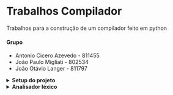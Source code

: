 # Trabalhos Compilador
Trabalhos para a construção de um compilador feito em python

#### Grupo
- Antonio Cicero Azevedo - 811455
- João Paulo Migliati - 802534
- João Otávio Langer - 811797

</details>
<details>
<summary><strong> Setup do projeto </strong></summary>

#### Dado que você so tem pip
> O python 3.13 deve estar instalado na sua maquina se for seguir esse caminho 
ou baixar via [pyenv](https://github.com/pyenv/pyenv) 

- Criar o ambiente virtual
```bash
$ python -m venv .venv
```
- Ativar o ambiente virtual
```bash
$ source .venv/bin/activate
```
- Baixar as dependências do projeto
```bash
$ pip install .
```
#### Se voce tiver o [uv](https://docs.astral.sh/uv/) 
- Basta rodar
```bash
$ uv sync
```
- Depois entrar no ambiente virtual
```bash
$ source .venv/bin/activate
```
</details>

<details>
<summary><strong> Analisador léxico </strong></summary>

- Implementação de um analisador léxico para a linguagem LA.
- Ele deve ler um programa-fonte e produzir uma lista de tokens identificados.
- Como rodar:

```bash
$ compilador --path
# Ex: compilador tests/files/input/test1.la
```
- O output será gerado no diretório `tests/files/output/`
</details>
